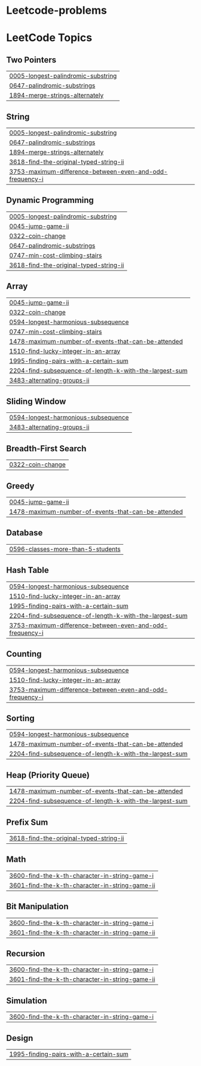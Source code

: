 # Leetcode-problems
<!---LeetCode Topics Start-->
# LeetCode Topics
## Two Pointers
|  |
| ------- |
| [0005-longest-palindromic-substring](https://github.com/LOKESHGOPAL21/Leetcode-problems/tree/master/0005-longest-palindromic-substring) |
| [0647-palindromic-substrings](https://github.com/LOKESHGOPAL21/Leetcode-problems/tree/master/0647-palindromic-substrings) |
| [1894-merge-strings-alternately](https://github.com/LOKESHGOPAL21/Leetcode-problems/tree/master/1894-merge-strings-alternately) |
## String
|  |
| ------- |
| [0005-longest-palindromic-substring](https://github.com/LOKESHGOPAL21/Leetcode-problems/tree/master/0005-longest-palindromic-substring) |
| [0647-palindromic-substrings](https://github.com/LOKESHGOPAL21/Leetcode-problems/tree/master/0647-palindromic-substrings) |
| [1894-merge-strings-alternately](https://github.com/LOKESHGOPAL21/Leetcode-problems/tree/master/1894-merge-strings-alternately) |
| [3618-find-the-original-typed-string-ii](https://github.com/LOKESHGOPAL21/Leetcode-problems/tree/master/3618-find-the-original-typed-string-ii) |
| [3753-maximum-difference-between-even-and-odd-frequency-i](https://github.com/LOKESHGOPAL21/Leetcode-problems/tree/master/3753-maximum-difference-between-even-and-odd-frequency-i) |
## Dynamic Programming
|  |
| ------- |
| [0005-longest-palindromic-substring](https://github.com/LOKESHGOPAL21/Leetcode-problems/tree/master/0005-longest-palindromic-substring) |
| [0045-jump-game-ii](https://github.com/LOKESHGOPAL21/Leetcode-problems/tree/master/0045-jump-game-ii) |
| [0322-coin-change](https://github.com/LOKESHGOPAL21/Leetcode-problems/tree/master/0322-coin-change) |
| [0647-palindromic-substrings](https://github.com/LOKESHGOPAL21/Leetcode-problems/tree/master/0647-palindromic-substrings) |
| [0747-min-cost-climbing-stairs](https://github.com/LOKESHGOPAL21/Leetcode-problems/tree/master/0747-min-cost-climbing-stairs) |
| [3618-find-the-original-typed-string-ii](https://github.com/LOKESHGOPAL21/Leetcode-problems/tree/master/3618-find-the-original-typed-string-ii) |
## Array
|  |
| ------- |
| [0045-jump-game-ii](https://github.com/LOKESHGOPAL21/Leetcode-problems/tree/master/0045-jump-game-ii) |
| [0322-coin-change](https://github.com/LOKESHGOPAL21/Leetcode-problems/tree/master/0322-coin-change) |
| [0594-longest-harmonious-subsequence](https://github.com/LOKESHGOPAL21/Leetcode-problems/tree/master/0594-longest-harmonious-subsequence) |
| [0747-min-cost-climbing-stairs](https://github.com/LOKESHGOPAL21/Leetcode-problems/tree/master/0747-min-cost-climbing-stairs) |
| [1478-maximum-number-of-events-that-can-be-attended](https://github.com/LOKESHGOPAL21/Leetcode-problems/tree/master/1478-maximum-number-of-events-that-can-be-attended) |
| [1510-find-lucky-integer-in-an-array](https://github.com/LOKESHGOPAL21/Leetcode-problems/tree/master/1510-find-lucky-integer-in-an-array) |
| [1995-finding-pairs-with-a-certain-sum](https://github.com/LOKESHGOPAL21/Leetcode-problems/tree/master/1995-finding-pairs-with-a-certain-sum) |
| [2204-find-subsequence-of-length-k-with-the-largest-sum](https://github.com/LOKESHGOPAL21/Leetcode-problems/tree/master/2204-find-subsequence-of-length-k-with-the-largest-sum) |
| [3483-alternating-groups-ii](https://github.com/LOKESHGOPAL21/Leetcode-problems/tree/master/3483-alternating-groups-ii) |
## Sliding Window
|  |
| ------- |
| [0594-longest-harmonious-subsequence](https://github.com/LOKESHGOPAL21/Leetcode-problems/tree/master/0594-longest-harmonious-subsequence) |
| [3483-alternating-groups-ii](https://github.com/LOKESHGOPAL21/Leetcode-problems/tree/master/3483-alternating-groups-ii) |
## Breadth-First Search
|  |
| ------- |
| [0322-coin-change](https://github.com/LOKESHGOPAL21/Leetcode-problems/tree/master/0322-coin-change) |
## Greedy
|  |
| ------- |
| [0045-jump-game-ii](https://github.com/LOKESHGOPAL21/Leetcode-problems/tree/master/0045-jump-game-ii) |
| [1478-maximum-number-of-events-that-can-be-attended](https://github.com/LOKESHGOPAL21/Leetcode-problems/tree/master/1478-maximum-number-of-events-that-can-be-attended) |
## Database
|  |
| ------- |
| [0596-classes-more-than-5-students](https://github.com/LOKESHGOPAL21/Leetcode-problems/tree/master/0596-classes-more-than-5-students) |
## Hash Table
|  |
| ------- |
| [0594-longest-harmonious-subsequence](https://github.com/LOKESHGOPAL21/Leetcode-problems/tree/master/0594-longest-harmonious-subsequence) |
| [1510-find-lucky-integer-in-an-array](https://github.com/LOKESHGOPAL21/Leetcode-problems/tree/master/1510-find-lucky-integer-in-an-array) |
| [1995-finding-pairs-with-a-certain-sum](https://github.com/LOKESHGOPAL21/Leetcode-problems/tree/master/1995-finding-pairs-with-a-certain-sum) |
| [2204-find-subsequence-of-length-k-with-the-largest-sum](https://github.com/LOKESHGOPAL21/Leetcode-problems/tree/master/2204-find-subsequence-of-length-k-with-the-largest-sum) |
| [3753-maximum-difference-between-even-and-odd-frequency-i](https://github.com/LOKESHGOPAL21/Leetcode-problems/tree/master/3753-maximum-difference-between-even-and-odd-frequency-i) |
## Counting
|  |
| ------- |
| [0594-longest-harmonious-subsequence](https://github.com/LOKESHGOPAL21/Leetcode-problems/tree/master/0594-longest-harmonious-subsequence) |
| [1510-find-lucky-integer-in-an-array](https://github.com/LOKESHGOPAL21/Leetcode-problems/tree/master/1510-find-lucky-integer-in-an-array) |
| [3753-maximum-difference-between-even-and-odd-frequency-i](https://github.com/LOKESHGOPAL21/Leetcode-problems/tree/master/3753-maximum-difference-between-even-and-odd-frequency-i) |
## Sorting
|  |
| ------- |
| [0594-longest-harmonious-subsequence](https://github.com/LOKESHGOPAL21/Leetcode-problems/tree/master/0594-longest-harmonious-subsequence) |
| [1478-maximum-number-of-events-that-can-be-attended](https://github.com/LOKESHGOPAL21/Leetcode-problems/tree/master/1478-maximum-number-of-events-that-can-be-attended) |
| [2204-find-subsequence-of-length-k-with-the-largest-sum](https://github.com/LOKESHGOPAL21/Leetcode-problems/tree/master/2204-find-subsequence-of-length-k-with-the-largest-sum) |
## Heap (Priority Queue)
|  |
| ------- |
| [1478-maximum-number-of-events-that-can-be-attended](https://github.com/LOKESHGOPAL21/Leetcode-problems/tree/master/1478-maximum-number-of-events-that-can-be-attended) |
| [2204-find-subsequence-of-length-k-with-the-largest-sum](https://github.com/LOKESHGOPAL21/Leetcode-problems/tree/master/2204-find-subsequence-of-length-k-with-the-largest-sum) |
## Prefix Sum
|  |
| ------- |
| [3618-find-the-original-typed-string-ii](https://github.com/LOKESHGOPAL21/Leetcode-problems/tree/master/3618-find-the-original-typed-string-ii) |
## Math
|  |
| ------- |
| [3600-find-the-k-th-character-in-string-game-i](https://github.com/LOKESHGOPAL21/Leetcode-problems/tree/master/3600-find-the-k-th-character-in-string-game-i) |
| [3601-find-the-k-th-character-in-string-game-ii](https://github.com/LOKESHGOPAL21/Leetcode-problems/tree/master/3601-find-the-k-th-character-in-string-game-ii) |
## Bit Manipulation
|  |
| ------- |
| [3600-find-the-k-th-character-in-string-game-i](https://github.com/LOKESHGOPAL21/Leetcode-problems/tree/master/3600-find-the-k-th-character-in-string-game-i) |
| [3601-find-the-k-th-character-in-string-game-ii](https://github.com/LOKESHGOPAL21/Leetcode-problems/tree/master/3601-find-the-k-th-character-in-string-game-ii) |
## Recursion
|  |
| ------- |
| [3600-find-the-k-th-character-in-string-game-i](https://github.com/LOKESHGOPAL21/Leetcode-problems/tree/master/3600-find-the-k-th-character-in-string-game-i) |
| [3601-find-the-k-th-character-in-string-game-ii](https://github.com/LOKESHGOPAL21/Leetcode-problems/tree/master/3601-find-the-k-th-character-in-string-game-ii) |
## Simulation
|  |
| ------- |
| [3600-find-the-k-th-character-in-string-game-i](https://github.com/LOKESHGOPAL21/Leetcode-problems/tree/master/3600-find-the-k-th-character-in-string-game-i) |
## Design
|  |
| ------- |
| [1995-finding-pairs-with-a-certain-sum](https://github.com/LOKESHGOPAL21/Leetcode-problems/tree/master/1995-finding-pairs-with-a-certain-sum) |
<!---LeetCode Topics End-->